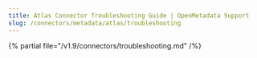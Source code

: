 ```yaml
---
title: Atlas Connector Troubleshooting Guide | OpenMetadata Support
slug: /connectors/metadata/atlas/troubleshooting
---
```


{% partial file="/v1.9/connectors/troubleshooting.md" /%}

